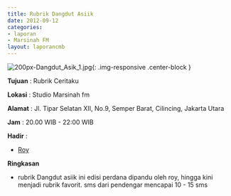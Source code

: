 ```yaml
---
title: Rubrik Dangdut Asiik 
date: 2012-09-12
categories:
- laporan
- Marsinah FM
layout: laporancmb
---
```



![200px-Dangdut_Asik_1.jpg](/uploads/200px-Dangdut_Asik_1.jpg){: .img-responsive .center-block }


**Tujuan** : Rubrik Ceritaku 

**Lokasi** : Studio Marsinah fm 

**Alamat** : Jl. Tipar Selatan XII, No.9, Semper Barat, Cilincing, Jakarta Utara 

**Jam** : 20.00 WIB - 22:00 WIB 

**Hadir** :
* [Roy](http://wiki.ciptamedia.org/wiki/Roy)

**Ringkasan**  
* rubrik Dangdut asiik ini edisi perdana dipandu oleh roy, hingga kini menjadi rubrik favorit. sms dari pendengar mencapai 10 - 15 sms
